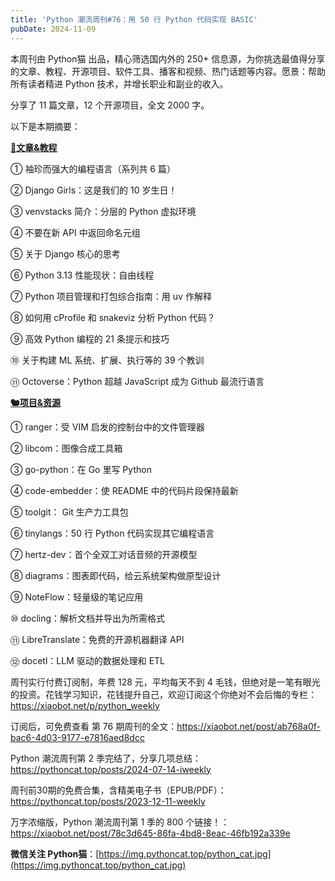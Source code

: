 ```yaml
---
title: 'Python 潮流周刊#76：用 50 行 Python 代码实现 BASIC'
pubDate: 2024-11-09
---
```


本周刊由 Python猫 出品，精心筛选国内外的 250+ 信息源，为你挑选最值得分享的文章、教程、开源项目、软件工具、播客和视频、热门话题等内容。愿景：帮助所有读者精进 Python 技术，并增长职业和副业的收入。

分享了 11 篇文章，12 个开源项目，全文 2000 字。

以下是本期摘要： 

**[🦄文章&教程](https://xiaobot.net/p/python_weekly)** 


① 袖珍而强大的编程语言（系列共 6 篇）

② Django Girls：这是我们的 10 岁生日！

③ venvstacks 简介：分层的 Python 虚拟环境

④ 不要在新 API 中返回命名元组

⑤ 关于 Django 核心的思考

⑥ Python 3.13 性能现状：自由线程

⑦ Python 项目管理和打包综合指南：用 uv 作解释

⑧ 如何用 cProfile 和 snakeviz 分析 Python 代码？

⑨ 高效 Python 编程的 21 条提示和技巧

⑩ 关于构建 ML 系统、扩展、执行等的 39 个教训

⑪ Octoverse：Python 超越 JavaScript 成为 Github 最流行语言

**[🐿️项目&资源](https://xiaobot.net/p/python_weekly)** 


① ranger：受 VIM 启发的控制台中的文件管理器

② libcom：图像合成工具箱

③ go-python：在 Go 里写 Python

④ code-embedder：使 README 中的代码片段保持最新

⑤ toolgit： Git 生产力工具包

⑥ tinylangs：50 行 Python 代码实现其它编程语言

⑦ hertz-dev：首个全双工对话音频的开源模型

⑧ diagrams：图表即代码，给云系统架构做原型设计

⑨ NoteFlow：轻量级的笔记应用

⑩ docling：解析文档并导出为所需格式

⑪ LibreTranslate：免费的开源机器翻译 API

⑫ docetl：LLM 驱动的数据处理和 ETL



周刊实行付费订阅制，年费 128 元，平均每天不到 4 毛钱，但绝对是一笔有眼光的投资。花钱学习知识，花钱提升自己，欢迎订阅这个你绝对不会后悔的专栏：https://xiaobot.net/p/python_weekly 

订阅后，可免费查看 第 76 期周刊的全文：https://xiaobot.net/post/ab768a0f-bac6-4d03-9177-e7816aed8dcc 

Python 潮流周刊第 2 季完结了，分享几项总结：https://pythoncat.top/posts/2024-07-14-iweekly 

周刊前30期的免费合集，含精美电子书（EPUB/PDF）：https://pythoncat.top/posts/2023-12-11-weekly 

万字浓缩版，Python 潮流周刊第 1 季的 800 个链接！：https://xiaobot.net/post/78c3d645-86fa-4bd8-8eac-46fb192a339e 

**微信关注 Python猫**：[https://img.pythoncat.top/python_cat.jpg](https://img.pythoncat.top/python_cat.jpg) 

